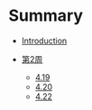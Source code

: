 # Summary

* [Introduction](README.md)

* [第2周]()
  * [4.19](2week/4_19/index.md)
  * [4.20](2week/4_20/index.md)
  * [4.22](2week/4_22/index.md)